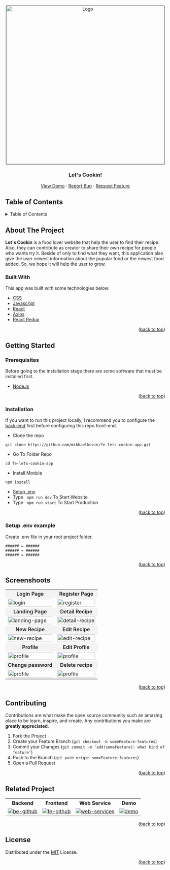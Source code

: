 <div id="top"></div>

<!-- PROJECT LOGO -->
<br />
<div align="center">
  <a href="">
    <img src="https://res.cloudinary.com/nocturncloud/image/upload/v1662178841/lets-cookin-app/README/Logo_sblbto.png" alt="Logo" width="500px">
  </a>

  <h3 align="center">Let's Cookin!</h3>

  <p align="center">
    <a href="#">View Demo</a>
    ·
    <a href="https://github.com/mikhaelkevin/fe-lets-cookin-app/issues">Report Bug</a>
    ·
    <a href="https://github.com/mikhaelkevin/fe-lets-cookin-app/issues">Request Feature</a>
  </p>
</div>

<!-- TABLE OF CONTENTS -->

## Table of Contents

<details>
  <summary>Table of Contents</summary>
  <ol>
    <li>
      <a href="#about-the-project">About The Project</a>
      <ul>
        <li><a href="#built-with">Built With</a></li>
      </ul>
    </li>
    <li>
      <a href="#getting-started">Getting Started</a>
      <ul>
        <li><a href="#prerequisites">Prerequisites</a></li>
        <li><a href="#installation">Installation</a></li>
        <li><a href="#setup-env-example">Setup .env example</a></li>
      </ul>
    </li>
    <li><a href="#screenshoots">Screenshots</a></li>
    <li><a href="#contributing">Contributing</a></li>
    <li><a href="#related-project">Related Project</a></li>
    <li><a href="#our-team">Contact</a></li>
    <li><a href="#license">License</a></li>
  </ol>
</details>

<!-- ABOUT THE PROJECT -->

## About The Project

**Let's Cookin** is a food lover website that help the user to find their recipe. Also, they can contribute as creator to share their own recipe for people who wants try it.
Beside of only to find what they want, this application also give the user newest information about the popular food or the newest food added. So, we hope it will help the user to grow.

### Built With

This app was built with some technologies below:

- [CSS](https://developer.mozilla.org/en-US/docs/Web/CSS)
- [Javascript](https://www.javascript.com/)
- [React](https://reactjs.org/)
- [Axios](https://axios-http.com/)
- [React Redux](https://react-redux.js.org/introduction/getting-started)

<p align="right">(<a href="#top">back to top</a>)</p>

<!-- GETTING STARTED -->

## Getting Started

### Prerequisites

Before going to the installation stage there are some software that must be installed first.

- [NodeJs](https://nodejs.org/en/download/)

<p align="right">(<a href="#top">back to top</a>)</p>

### Installation

If you want to run this project locally, I recommend you to configure the [back-end](https://github.com/mikhaelkevin/lets-cookin-backend) first before configuring this repo front-end.

- Clone the repo

```
git clone https://github.com/mikhaelkevin/fe-lets-cookin-app.git
```

- Go To Folder Repo

```
cd fe-lets-cookin-app
```

- Install Module

```
npm install
```

- <a href="#setup-env">Setup .env</a>
- Type ` npm run dev` To Start Website
- Type ` npm run start` To Start Production

<p align="right">(<a href="#top">back to top</a>)</p>

### Setup .env example

Create .env file in your root project folder.

```
###### = ######
###### = ######
###### = ######
```

<p align="right">(<a href="#top">back to top</a>)</p>

## Screenshoots

<p align="center" display=flex>
   
<table>
<tr>
    <td style='text-align: center; background-color: #6661; font-weight: 600'>Login Page</td>
    <td style='text-align: center; background-color: #6661; font-weight: 600'>Register Page</td>
  </tr>
  <tr>
    <td><image src="https://res.cloudinary.com/nocturncloud/image/upload/v1662179683/lets-cookin-app/README/Login_kymhcv.png" alt="login" width=100%></td>
    <td><image src="https://res.cloudinary.com/nocturncloud/image/upload/v1662179788/lets-cookin-app/README/Register_a3uuto.png" alt ="register" width=100%/></td>
  </tr>
   <tr>
    <td style='text-align: center; background-color: #6661; font-weight: 600'>Landing Page</td>
    <td style='text-align: center; background-color: #6661; font-weight: 600'>Detail Recipe</td>
  </tr>
  <tr>
    <td><image src="https://res.cloudinary.com/nocturncloud/image/upload/v1662179885/lets-cookin-app/README/Landing_Page_bp6gpj.png" alt="landing-page" width=100%></td>
    <td><image src="https://res.cloudinary.com/nocturncloud/image/upload/v1662180427/lets-cookin-app/README/Detail_Recipe_onvcov.png" alt="detail-recipe" width=100%/></td>
  </tr>
  <tr>
    <td style='text-align: center; background-color: #6661; font-weight: 600'>New Recipe</td>
    <td style='text-align: center; background-color: #6661; font-weight: 600'>Edit Recipe</td>
  </tr>
  <tr>
    <td><image src="https://res.cloudinary.com/nocturncloud/image/upload/v1662180545/lets-cookin-app/README/New_Recipe_npyan5.png" alt="new-recipe" width=100%></td>
    <td><image src="https://res.cloudinary.com/nocturncloud/image/upload/v1662180630/lets-cookin-app/README/Edit_Recipe_zne7zy.png" alt="edit-recipe" width=100%/></td>
  </tr>
  <tr>
    <td style='text-align: center; background-color: #6661; font-weight: 600'>Profile</td>
    <td style='text-align: center; background-color: #6661; font-weight: 600'>Edit Profile</td>
  </tr>
  <tr>
    <td><image src="https://res.cloudinary.com/nocturncloud/image/upload/v1662180705/lets-cookin-app/README/Profile_h94qhh.png" alt="profile" width=100%></td>
    <td><image src="https://res.cloudinary.com/nocturncloud/image/upload/v1662289239/lets-cookin-app/README/Edit_Profile_l7bd4y.png" alt="profile" width=100%></td>
  </tr>
  <tr>
    <td style='text-align: center; background-color: #6661; font-weight: 600'>Change password</td>
    <td style='text-align: center; background-color: #6661; font-weight: 600'>Delete recipe</td>
  </tr>
  <tr>
    <td><image src="https://res.cloudinary.com/nocturncloud/image/upload/v1662289349/lets-cookin-app/README/Change_Password_edcwss.png" alt="profile" width=100%></td>
    <td><image src="https://res.cloudinary.com/nocturncloud/image/upload/v1662289487/lets-cookin-app/README/Delete_Recipe_y5oyj2.png" alt="profile" width=100%></td>
  </tr>
</table>
      
</p>
<p align="right">(<a href="#top">back to top</a>)</p>

## Contributing

Contributions are what make the open source community such an amazing place to be learn, inspire, and create. Any contributions you make are **greatly appreciated**.

1. Fork the Project
2. Create your Feature Branch (`git checkout -b someFeature-features`)
3. Commit your Changes (`git commit -m 'add(someFeature): what kind of feature'`)
4. Push to the Branch (`git push origin someFeature-features`)
5. Open a Pull Request

<p align="right">(<a href="#top">back to top</a>)</p>

## Related Project

<center>
<table> 
    <tr>
    <th>Backend</th>
    <th>Frontend</th>
    <th>Web Service</th>
    <th>Demo</th>
    </tr>
    <tr>
    <td>
    <a href="https://github.com/mikhaelkevin/lets-cookin-backend"> 
    <img src="https://img.shields.io/badge/github-%23121011.svg?style=for-the-badge&logo=github&logoColor=white" alt="be-github"/>
    </a>
    </td>
    <td> 
    <a href="https://github.com/mikhaelkevin/fe-lets-cookin-app"> 
    <img src="https://img.shields.io/badge/github-%23121011.svg?style=for-the-badge&logo=github&logoColor=white" alt="fe-github">
    <a/>
    </td>
    <td> 
    <a href="#"> 
    <img src="https://img.shields.io/badge/heroku-%23430098.svg?style=for-the-badge&logo=heroku&logoColor=white" alt="web-services">
    <a/>
    </td>
    <td> 
    <a href="#"> 
    <img src="https://img.shields.io/badge/Firebase-039BE5?style=for-the-badge&logo=Firebase&logoColor=white" alt="demo">
    <a/>
    </td>
    </tr>
</table>
</center>

<p align="right">(<a href="#top">back to top</a>)</p>

## License

Distributed under the [MIT](/LICENSE) License.

<p align="right">(<a href="#top">back to top</a>)</p>
